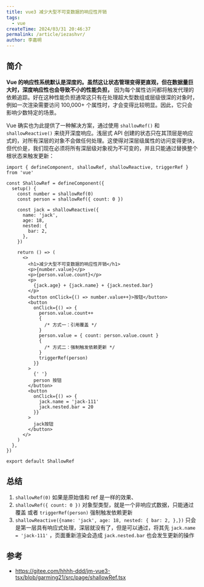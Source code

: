 ```yaml
---
title: vue3 减少大型不可变数据的响应性开销
tags:
  - vue
createTime: 2024/03/31 20:46:37
permalink: /article/iezashvr/
author: 李嘉明
---
```


## 简介

**Vue 的响应性系统默认是深度的。虽然这让状态管理变得更直观，但在数据量巨大时，深度响应性也会导致不小的性能负担，** 因为每个属性访问都将触发代理的依赖追踪。好在这种性能负担通常这只有在处理超大型数组或层级很深的对象时，例如一次渲染需要访问 100,000+ 个属性时，才会变得比较明显。因此，它只会影响少数特定的场景。

Vue 确实也为此提供了一种解决方案，通过使用 `shallowRef()` 和 `shallowReactive()` 来绕开深度响应。浅层式 API 创建的状态只在其顶层是响应式的，对所有深层的对象不会做任何处理。这使得对深层级属性的访问变得更快，但代价是，我们现在必须将所有深层级对象视为不可变的，并且只能通过替换整个根状态来触发更新：

```tsx
import { defineComponent, shallowRef, shallowReactive, triggerRef } from 'vue'

const ShallowRef = defineComponent({
  setup() {
    const number = shallowRef(0)
    const person = shallowRef({ count: 0 })

    const jack = shallowReactive({
      name: 'jack',
      age: 18,
      nested: {
        bar: 2,
      },
    })

    return () => (
      <>
        <h1>减少大型不可变数据的响应性开销</h1>
        <p>{number.value}</p>
        <p>{person.value.count}</p>
        <p>
          {jack.age} + {jack.name} + {jack.nested.bar}
        </p>
        <button onClick={() => number.value++}>按钮</button>
        <button
          onClick={() => {
            person.value.count++
            {
              /* 方式一：引用覆盖 */
            }
            person.value = { count: person.value.count }
            {
              /* 方式二：强制触发依赖更新 */
            }
            triggerRef(person)
          }}
        >
          {' '}
          person 按钮
        </button>
        <button
          onClick={() => {
            jack.name = 'jack-111'
            jack.nested.bar = 20
          }}
        >
          jack按钮
        </button>
      </>
    )
  },
})

export default ShallowRef
```

## 总结

1. `shallowRef(0)` 如果是原始值和 ref 是一样的效果、
2. `shallowRef({ count: 0 })` 对象型类型，就是一个非响应式数据，只能通过覆盖 或者 `triggerRef(person)` 强制触发依赖更新
3. `shallowReactive({name: 'jack', age: 18, nested: { bar: 2, },})` 只会是第一层具有响应式处理，深层就没有了，但是可以通过，将其先 `jack.name = 'jack-111'` ，页面重新渲染会造成 `jack.nested.bar` 也会发生更新的操作

## 参考

- <a target="_blank" href="https://gitee.com/hhhh-ddd/jm-vue3-tsx/blob/garming21/src/page/shallowRef.tsx">https://gitee.com/hhhh-ddd/jm-vue3-tsx/blob/garming21/src/page/shallowRef.tsx</a>
